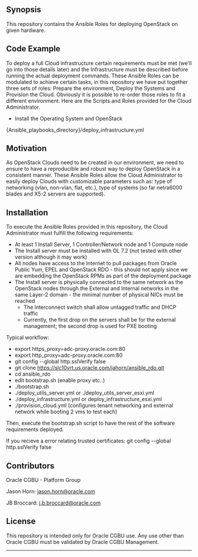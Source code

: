 ## Synopsis

This repository contains the Ansible Roles for deploying OpenStack on given hardware.


## Code Example

To deploy a full Cloud infrastructure certain requirements must be met (we'll go into those details later) and the Infrastructure must be described before running the actual deployment commands. These Ansible Roles can be modulated to achieve certain tasks, in this repository we have put together three sets of roles: Prepare the environment, Deploy the Systems and Provision the Cloud. Obviously it is possible to re-order those roles to fit a different environment.
Here are the Scripts and Roles provided for the Cloud Administrator.

-	Install the Operating System and OpenStack

{Ansible_playbooks_directory}/deploy_infrastructure.yml

## Motivation

As OpenStack Clouds need to be created in our environment, we need to ensure to have a reproducible and robust way to deploy OpenStack in a consistent manner. These Ansible Roles allow the Cloud Administrator to easily deploy Clouds with customizable parameters such as: type of networking (vlan, non-vlan, flat, etc.), type of systems (so far netra6000 blades and X5-2 servers are supported).

## Installation

To execute the Ansible Roles provided in this repository, the Cloud Administrator must fulfill the following requirements:
-	At least 1 Install Server, 1 Controller/Network node and 1 Compute node
-	The Install server must be installed with OL 7.2 (not tested with other version although it may work)
-	<Outdated> All nodes have access to the Internet to pull packages from Oracle Public Yum, EPEL and OpenStack RDO - this should not apply since we are embedding the OpenStack RPMs as part of the deployment package
-	The Install server is physically connected to the same network as the OpenStack nodes through the External and Internal networks in the same Layer-2 domain - the minimal number of physical NICs must be reached
    -	The interconnect switch shall allow untagged traffic and DHCP traffic
    -	Currently, the first drop on the servers shall be for the external management; the second drop is used for PXE booting

Typical workflow:
- export https_proxy=adc-proxy.oracle.com:80
- export http_proxy=adc-proxy.oracle.com:80
- git config --global http.sslVerify false
- git clone https://slc10vrt.us.oracle.com/jahorn/ansible_rdo.git
- cd ansible_rdo
- edit bootstrap.sh (enable proxy etc..)
- ./bootstrap.sh
- ./deploy_utils_server.yml or ./deploy_utils_server_esxi.yml
- ./deploy_infrastructure.yml or deploy_infrastructure_esxi.yml
- <Optional> ./provision_cloud.yml (configures tenant networking and external network while booting 2 vms to test each)


Then, execute the bootstrap.sh script to have the rest of the software requirements deployed.

If you recieve a error relating trusted certificates:
  git config --global  http.sslVerify false
  
## Contributors

Oracle CGBU - Platform Group

Jason Horn: jason.horn@oracle.com

JB Broccard: j.b.broccard@oracle.com

## License

This repository is intended only for Oracle CGBU use. Any use other than Oracle CGBU must be validated by Oracle CGBU Management.
***
